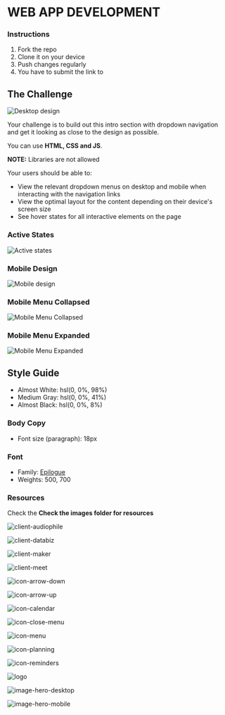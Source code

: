 # WEB APP DEVELOPMENT

### Instructions

1. Fork the repo
2. Clone it on your device
3. Push changes regularly
4. You have to submit the link to

## The Challenge

![Desktop design](./design/desktop-design.jpg)

Your challenge is to build out this intro section with dropdown navigation and get it looking as close to the design as possible.

You can use **HTML, CSS and JS**.

**NOTE:** Libraries are not allowed

Your users should be able to:

-   View the relevant dropdown menus on desktop and mobile when interacting with the navigation links
-   View the optimal layout for the content depending on their device's screen size
-   See hover states for all interactive elements on the page

### Active States

![Active states](./design/active-states.jpg)

### Mobile Design

![Mobile design](./design/mobile-design.jpg)

### Mobile Menu Collapsed

![Mobile Menu Collapsed](./design/mobile-menu-collapsed.jpg)

### Mobile Menu Expanded

![Mobile Menu Expanded](./design/mobile-menu-expanded.jpg)

## Style Guide

-   Almost White: hsl(0, 0%, 98%)
-   Medium Gray: hsl(0, 0%, 41%)
-   Almost Black: hsl(0, 0%, 8%)

### Body Copy

-   Font size (paragraph): 18px

### Font

-   Family: [Epilogue](https://fonts.google.com/specimen/Epilogue)
-   Weights: 500, 700

### Resources

Check the **Check the images folder for resources**

![client-audiophile](/images/client-audiophile.svg)

![client-databiz](/images/client-databiz.svg)

![client-maker](/images/client-maker.svg)

![client-meet](/images/client-meet.svg)

![icon-arrow-down](/images/icon-arrow-down.svg)

![icon-arrow-up](/images/icon-arrow-up.svg)

![icon-calendar](/images/icon-calendar.svg)

![icon-close-menu](/images/icon-close-menu.svg)

![icon-menu](/images/icon-menu.svg)

![icon-planning](/images/icon-planning.svg)

![icon-reminders](/images/icon-reminders.svg)

![logo](/images/logo.svg)

![image-hero-desktop](/images/image-hero-desktop.png)

![image-hero-mobile](/images/image-hero-mobile.png)

